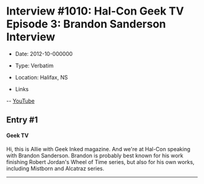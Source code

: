 # Interview #1010: Hal-Con Geek TV Episode 3: Brandon Sanderson Interview

- Date: 2012-10-000000

- Type: Verbatim

- Location: Halifax, NS

- Links

-- [YouTube](http://www.youtube.com/watch?v=LByaG4HdQHI)


## Entry #1

#### Geek TV

Hi, this is Allie with Geek Inked magazine. And we're at Hal-Con speaking with Brandon Sanderson. Brandon is probably best known for his work finishing Robert Jordan's Wheel of Time series, but also for his own works, including Mistborn and Alcatraz series.


---

